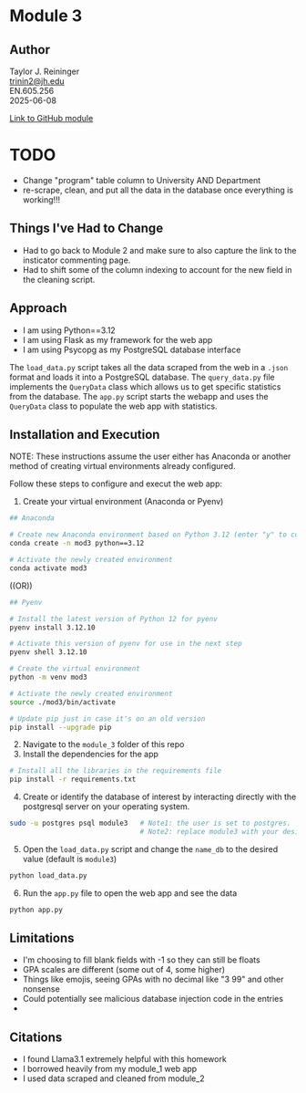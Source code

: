 
# Module 3

## Author
Taylor J. Reininger\
trinin2@jh.edu\
EN.605.256\
2025-06-08

[Link to GitHub module](https://github.com/TaylorReininger/jhu_software_concepts/tree/main/module_3)


# TODO

- Change "program" table column to University AND Department
- re-scrape, clean, and put all the data in the database once everything is working!!!



## Things I've Had to Change

- Had to go back to Module 2 and make sure to also capture the link to the insticator commenting page. 
- Had to shift some of the column indexing to account for the new field in the cleaning script. 






## Approach

- I am using Python==3.12
- I am using Flask as my framework for the web app
- I am using Psycopg as my PostgreSQL database interface


The ```load_data.py``` script takes all the data scraped from the web in a ```.json``` format and loads it into a PostgreSQL database. The ```query_data.py``` file implements the ```QueryData``` class which allows us to get specific statistics from the database. The ```app.py``` script starts the webapp and uses the ```QueryData``` class to populate the web app with statistics. 


## Installation and Execution

NOTE: These instructions assume the user either has Anaconda or another method of creating virtual environments already configured. 

Follow these steps to configure and execut the web app:

1. Create your virtual environment (Anaconda or Pyenv)
```bash
## Anaconda

# Create new Anaconda environment based on Python 3.12 (enter "y" to continue)
conda create -n mod3 python==3.12

# Activate the newly created environment 
conda activate mod3
```

((OR))

```bash
## Pyenv

# Install the latest version of Python 12 for pyenv
pyenv install 3.12.10

# Activate this version of pyenv for use in the next step
pyenv shell 3.12.10

# Create the virtual environment
python -m venv mod3

# Activate the newly created environment
source ./mod3/bin/activate

# Update pip just in case it's on an old version
pip install --upgrade pip
```

2. Navigate to the ```module_3``` folder of this repo
3. Install the dependencies for the app
```bash
# Install all the libraries in the requirements file
pip install -r requirements.txt
```

4. Create or identify the database of interest by interacting directly with the postgresql server on your operating system. 
```bash
sudo -u postgres psql module3   # Note1: the user is set to postgres. 
                                # Note2: replace module3 with your desired name if not using the default
```

5. Open the ```load_data.py``` script and change the ```name_db``` to the desired value (default is ```module3```)
```bash
python load_data.py
```

6. Run the ```app.py``` file to open the web app and see the data
```bash
python app.py
```



## Limitations

- I'm choosing to fill blank fields with -1 so they can still be floats
- GPA scales are different (some out of 4, some higher)
- Things like emojis, seeing GPAs with no decimal like "3 99" and other nonsense
- Could potentially see malicious database injection code in the entries
- 

## Citations

- I found Llama3.1 extremely helpful with this homework
- I borrowed heavily from my module_1 web app
- I used data scraped and cleaned from module_2

